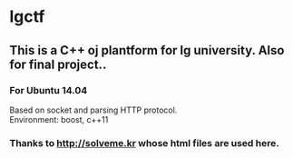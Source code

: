 # lgctf

## This is a C++ oj plantform  for lg university.   Also for final project..
### For Ubuntu 14.04
Based on socket and parsing HTTP protocol.  
Environment: boost, c++11 

### Thanks to http://solveme.kr whose html files are used here.
